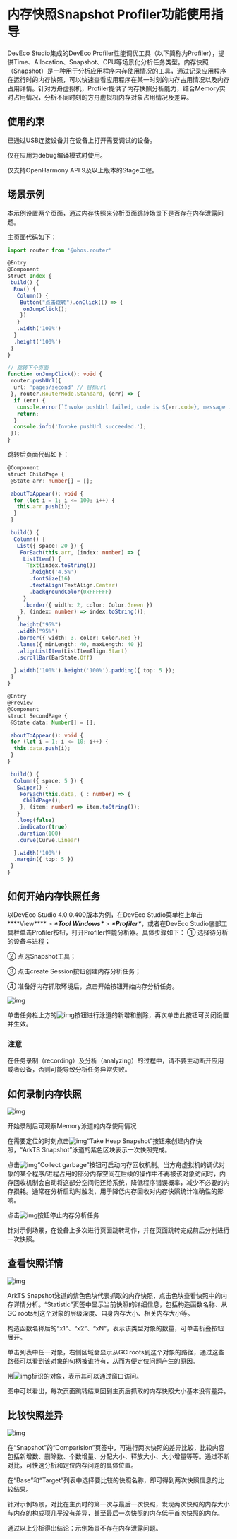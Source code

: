 # 内存快照Snapshot Profiler功能使用指导

DevEco Studio集成的DevEco Profiler性能调优工具（以下简称为Profiler），提供Time、Allocation、Snapshot、CPU等场景化分析任务类型。内存快照（Snapshot）是一种用于分析应用程序内存使用情况的工具，通过记录应用程序在运行时的内存快照，可以快速查看应用程序在某一时刻的内存占用情况以及内存占用详情。针对方舟虚拟机，Profiler提供了内存快照分析能力，结合Memory实时占用情况，分析不同时刻的方舟虚拟机内存对象占用情况及差异。

## 使用约束

已通过USB连接设备并在设备上打开需要调试的设备。

仅在应用为debug编译模式时使用。

仅支持OpenHarmony API 9及以上版本的Stage工程。

## 场景示例

本示例设置两个页面，通过内存快照来分析页面跳转场景下是否存在内存泄露问题。

主页面代码如下：

```ts
import router from '@ohos.router'

@Entry
@Component
struct Index {
 build() {
  Row() {
   Column() {
    Button("点击跳转").onClick(() => {
     onJumpClick();
    })
   }
   .width('100%')
  }
  .height('100%')
 }
}

// 跳转下个页面
function onJumpClick(): void {
 router.pushUrl({
  url: 'pages/second' // 目标url
 }, router.RouterMode.Standard, (err) => {
  if (err) {
   console.error(`Invoke pushUrl failed, code is ${err.code}, message is ${err.message}`);
   return;
  }
  console.info('Invoke pushUrl succeeded.');
 });
}
```

跳转后页面代码如下：

```ts
@Component
struct ChildPage {
 @State arr: number[] = [];

 aboutToAppear(): void {
  for (let i = 1; i <= 100; i++) {
   this.arr.push(i);
  }
 }

 build() {
  Column() {
   List({ space: 20 }) {
    ForEach(this.arr, (index: number) => {
     ListItem() {
      Text(index.toString())
       .height('4.5%')
       .fontSize(16)
       .textAlign(TextAlign.Center)
       .backgroundColor(0xFFFFFF)
     }
     .border({ width: 2, color: Color.Green })
    }, (index: number) => index.toString());
   }
   .height("95%")
   .width("95%")
   .border({ width: 3, color: Color.Red })
   .lanes({ minLength: 40, maxLength: 40 })
   .alignListItem(ListItemAlign.Start)
   .scrollBar(BarState.Off)

  }.width('100%').height('100%').padding({ top: 5 });
 }
}

@Entry
@Preview
@Component
struct SecondPage {
 @State data: Number[] = [];

 aboutToAppear(): void {
 for (let i = 1; i <= 10; i++) {
  this.data.push(i);
 }
}

 build() {
  Column({ space: 5 }) {
   Swiper() {
    ForEach(this.data, (_: number) => {
     ChildPage();
    }, (item: number) => item.toString());
   }
   .loop(false)
   .indicator(true)
   .duration(100)
   .curve(Curve.Linear)

  }.width('100%')
  .margin({ top: 5 })
 }
}
```

## 如何开始内存快照任务

以DevEco Studio 4.0.0.400版本为例，在DevEco Studio菜单栏上单击***\*View\**** > ***\*Tool Windows\**** > ***\*Profiler\****，或者在DevEco Studio底部工具栏单击Profiler按钮，打开Profiler性能分析器。具体步骤如下：
① 选择待分析的设备与进程；

② 点选Snapshot工具；

③ 点击create Session按钮创建内存分析任务；

④ 准备好内存抓取环境后，点击开始按钮开始内存分析任务。

![img](./images/profiler_snapshot.jpg)

单击任务栏上方的![img](./images/profiler_select.jpg)按钮进行泳道的新增和删除，再次单击此按钮可关闭设置并生效。

### 注意

在任务录制（recording）及分析（analyzing）的过程中，请不要主动断开应用或者设备，否则可能导致分析任务异常失败。

## 如何录制内存快照

![img](./images/profiler_snapshot_record.jpg)

开始录制后可观察Memory泳道的内存使用情况

在需要定位的时刻点击![img](./images/profiler_snapshot_camera.jpg)“Take Heap Snapshot”按钮来创建内存快照，“ArkTS Snapshot”泳道的紫色区块表示一次快照完成。

点击![img](./images/profiler_collect_garbage.jpg)“Collect garbage”按钮可启动内存回收机制。当方舟虚拟机的调优对象的某个程序/进程占用的部分内存空间在后续的操作中不再被该对象访问时，内存回收机制会自动将这部分空间归还给系统，降低程序错误概率，减少不必要的内存损耗。通常在分析启动时触发，用于降低内存回收对内存快照统计准确性的影响。

点击![img](./images/profiler_stop.jpg)按钮停止内存分析任务

针对示例场景，在设备上多次进行页面跳转动作，并在页面跳转完成前后分别进行一次快照。

## 查看快照详情

![img](./images/profiler_snapshot_detail.jpg)

ArkTS Snapshot泳道的紫色色块代表抓取的内存快照，点击色块查看快照中的内存详情分析。“Statistic”页签中显示当前快照的详细信息，包括构造函数名称、从GC roots到这个对象的层级深度、自身内存大小、相关内存大小等。

构造函数名称后的“x1”、“x2”、“xN”，表示该类型对象的数量，可单击折叠按钮展开。

单击列表中任一对象，右侧区域会显示从GC roots到这个对象的路径，通过这些路径可以看到该对象的句柄被谁持有，从而方便定位问题产生的原因。

带![img](./images/profiler_details.jpg)标识的对象，表示其可以通过窗口访问。

图中可以看出，每次页面跳转结束回到主页后抓取的内存快照大小基本没有差异。

## 比较快照差异

![img](./images/profiler_snapshot_compare.jpg)

在“Snapshot”的“Comparision”页签中，可进行两次快照的差异比较，比较内容包括新增数、删除数、个数增量、分配大小、释放大小、大小增量等等。通过不断对比，可快速分析和定位内存问题的具体位置。

在“Base”和“Target”列表中选择要比较的快照名称，即可得到两次快照信息的比较结果。

针对示例场景，对比在主页时的第一次与最后一次快照，发现两次快照的内存大小与内存的构成项几乎没有差异，甚至最后一次快照的内存低于首次快照的内存。

通过以上分析得出结论：示例场景不存在内存泄露问题。

